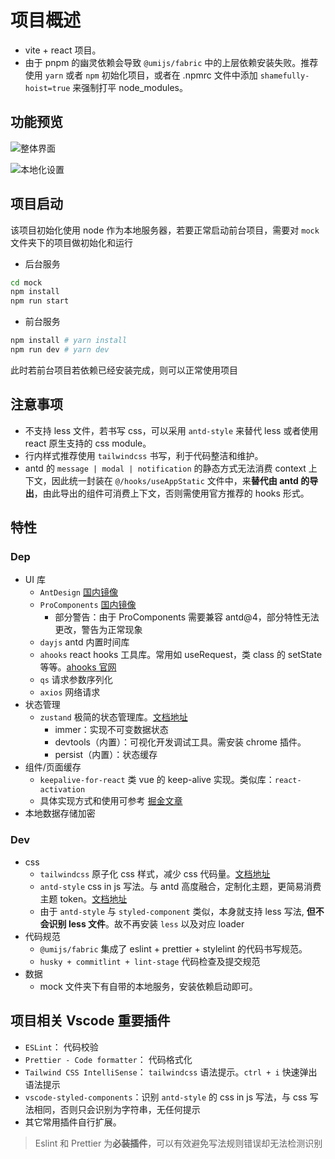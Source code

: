 # 项目概述

- vite + react 项目。
- 由于 pnpm 的幽灵依赖会导致 `@umijs/fabric` 中的上层依赖安装失败。推荐使用 `yarn` 或者 `npm` 初始化项目，或者在 .npmrc 文件中添加 `shamefully-hoist=true` 来强制打平 node_modules。

## 功能预览

![整体界面](https://cdn.jsdelivr.net/gh/json-q/picture-bed@main/2023/12202312031540183.png)

![本地化设置](https://cdn.jsdelivr.net/gh/json-q/picture-bed@main/2023/12202312031541594.png)

## 项目启动

该项目初始化使用 node 作为本地服务器，若要正常启动前台项目，需要对 `mock` 文件夹下的项目做初始化和运行

- 后台服务

```bash
cd mock
npm install
npm run start
```

- 前台服务

```bash
npm install # yarn install
npm run dev # yarn dev
```

此时若前台项目若依赖已经安装完成，则可以正常使用项目

## 注意事项

- 不支持 less 文件，若书写 css，可以采用 `antd-style` 来替代 less 或者使用 react 原生支持的 css module。
- 行内样式推荐使用 `tailwindcss` 书写，利于代码整洁和维护。
- antd 的 `message | modal | notification` 的静态方式无法消费 context 上下文，因此统一封装在 `@/hooks/useAppStatic` 文件中，来**替代由 antd 的导出**，由此导出的组件可消费上下文，否则需使用官方推荐的 hooks 形式。

## 特性

### Dep

- UI 库
  - `AntDesign` [国内镜像](https://ant-design.antgroup.com/)
  - `ProComponents` [国内镜像](components.antdigital.dev)
    - 部分警告：由于 ProComponents 需要兼容 antd@4，部分特性无法更改，警告为正常现象
  - `dayjs` antd 内置时间库
  - `ahooks` react hooks 工具库。常用如 useRequest，类 class 的 setState 等等。[ahooks 官网](https://ahooks.js.org/zh-CN)
  - `qs` 请求参数序列化
  - `axios` 网络请求
- 状态管理
  - `zustand` 极简的状态管理库。[文档地址](https://docs.pmnd.rs/zustand/getting-started/introduction)
    - immer：实现不可变数据状态
    - devtools（内置）：可视化开发调试工具。需安装 chrome 插件。
    - persist（内置）：状态缓存
- 组件/页面缓存
  - `keepalive-for-react` 类 vue 的 keep-alive 实现。类似库：`react-activation`
  - 具体实现方式和使用可参考 [掘金文章](https://juejin.cn/post/7273434821807636515)
- 本地数据存储加密

### Dev

- css
  - `tailwindcss` 原子化 css 样式，减少 css 代码量。[文档地址](https://tailwindcss.com/)
  - `antd-style` css in js 写法。与 antd 高度融合，定制化主题，更简易消费主题 token。[文档地址](https://ant-design.github.io/antd-style/)
  - 由于 `antd-style` 与 `styled-component` 类似，本身就支持 less 写法, **但不会识别 less 文件**。故不再安装 `less` 以及对应 loader
- 代码规范
  - `@umijs/fabric` 集成了 eslint + prettier + stylelint 的代码书写规范。
  - `husky + commitlint + lint-stage` 代码检查及提交规范
- 数据
  - mock 文件夹下有自带的本地服务，安装依赖启动即可。

## 项目相关 Vscode 重要插件

- `ESLint`： 代码校验
- `Prettier - Code formatter`： 代码格式化
- `Tailwind CSS IntelliSense`： `tailwindcss` 语法提示。`ctrl + i` 快速弹出语法提示
- `vscode-styled-components`：识别 `antd-style` 的 css in js 写法，与 css 写法相同，否则只会识别为字符串，无任何提示
- 其它常用插件自行扩展。

> Eslint 和 Prettier 为**必装插件**，可以有效避免写法规则错误却无法检测识别
